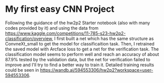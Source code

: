 # My first easy CNN Project
Following the guidance of the hw2p2 Starter notebook (also with many codes provided by it) and using the data from https://www.kaggle.com/competitions/11-785-s23-hw2p2-classification/overview, I first built a net which has the same structure as ConvneXt_small to get the model for classificaition task. Then, I retrained the saved model with Arcface loss to get a net for the verification task. The classification model seems to perform well and reach an accuracy of about 87.9% tested by the validation data, but the net for verification failed to improve and I'll try to find a better way to train it. Detailed training results could be seen in https://wandb.ai/594553306/hw2p2?workspace=user-594553306.

